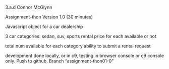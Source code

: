 3.a.d Connor McGlynn

Assignment-thon Version 1.0 (30 minutes)

Javascript object for a car dealership

3 car categories: sedan, suv, sports
rental price for each
available or not

total num available for each category
ability to submit a rental request

development done locally, or in c9, testing in browser console or c9 console only. Push to github. Branch “assignment-thon01-0”